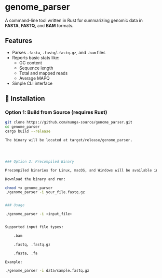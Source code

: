 # genome_parser

A command-line tool written in Rust for summarizing genomic data in **FASTA**, **FASTQ**, and **BAM** formats.

##  Features

- Parses `.fasta`, `.fastq`/`.fastq.gz`, and `.bam` files
- Reports basic stats like:
  - GC content
  - Sequence length
  - Total and mapped reads
  - Average MAPQ
- Simple CLI interface

## 🚀 Installation

### Option 1: Build from Source (requires Rust)

```bash
git clone https://github.com/munga-source/genome_parser.git
cd genome_parser
cargo build --release

The binary will be located at target/release/genome_parser.




### Option 2: Precompiled Binary

Precompiled binaries for Linux, macOS, and Windows will be available in the Releases section.

Download the binary and run:

chmod +x genome_parser
./genome_parser -i your_file.fastq.gz


### Usage

./genome_parser -i <input_file>


Supported input file types:

    .bam

    .fastq, .fastq.gz

    .fasta, .fa

Example:

./genome_parser -i data/sample.fastq.gz

